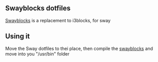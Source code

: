 Swayblocks dotfiles
---

[Swayblocks](https://github.com/rei2hu/swayblocks) is a replacement to i3blocks, for sway 

Using it 
---
Move the Sway dotfiles to thei place, then compile the [swayblocks](https://github.com/rei2hu/swayblocks) and move into you "/usr/bin" folder
